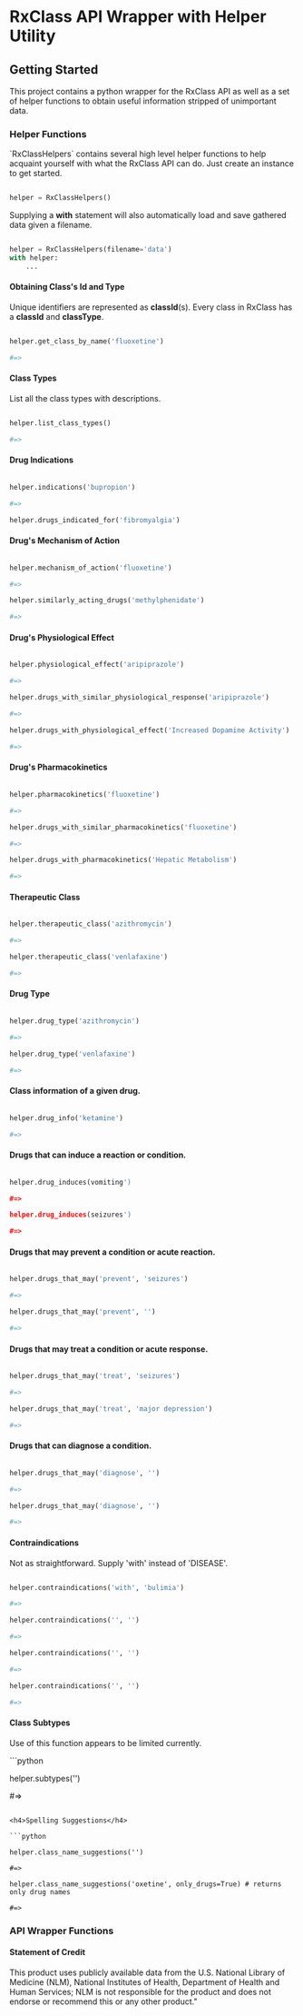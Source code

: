 <h1>RxClass API Wrapper with Helper Utility</h1>

<h2>Getting Started</h2>
<p>
    This project contains a python wrapper for the RxClass API as well as a set of helper functions to
    obtain useful information stripped of unimportant data.
</p>
<h3>Helper Functions</h3>
<p>
    `RxClassHelpers` contains several high level helper functions to help acquaint yourself with
    what the RxClass API can do. Just create an instance to get started.
</p>

```python

helper = RxClassHelpers()

```

<p>Supplying a <strong>with</strong> statement will also automatically load and save gathered data given a filename.</p>

```python

helper = RxClassHelpers(filename='data')
with helper:
    ...

```

<h4>Obtaining Class's Id and Type</h4>
<p>Unique identifiers are represented as <strong>classId</strong>(s). Every class in RxClass has a <strong>classId</strong> and <strong>classType</strong>.</p>

```python

helper.get_class_by_name('fluoxetine')

#=>

```

<h4>Class Types</h4>
<p>List all the class types with descriptions.</p>

```python

helper.list_class_types()

#=>

```

<h4>Drug Indications</h4>

```python

helper.indications('bupropion')

#=>

helper.drugs_indicated_for('fibromyalgia')

```

<h4>Drug's Mechanism of Action</h4>

```python

helper.mechanism_of_action('fluoxetine')

#=>

helper.similarly_acting_drugs('methylphenidate')

#=>

```

<h4>Drug's Physiological Effect</h4>

```python

helper.physiological_effect('aripiprazole')

#=>

helper.drugs_with_similar_physiological_response('aripiprazole')

#=>

helper.drugs_with_physiological_effect('Increased Dopamine Activity')

#=>

```

<h4>Drug's Pharmacokinetics</h4>

```python

helper.pharmacokinetics('fluoxetine')

#=>

helper.drugs_with_similar_pharmacokinetics('fluoxetine')

#=>

helper.drugs_with_pharmacokinetics('Hepatic Metabolism')

#=>

```

<h4>Therapeutic Class</h4>

```python

helper.therapeutic_class('azithromycin')

#=>

helper.therapeutic_class('venlafaxine')

#=>

```

<h4>Drug Type</h4>

```python

helper.drug_type('azithromycin')

#=>

helper.drug_type('venlafaxine')

#=>

```

<h4>Class information of a given drug.</h4>

```python

helper.drug_info('ketamine')

#=>

```

<h4>Drugs that can induce a reaction or condition.</h4>

```python

helper.drug_induces(vomiting')

#=>

helper.drug_induces(seizures')

#=>

```

<h4>Drugs that may prevent a condition or acute reaction.</h4>

```python

helper.drugs_that_may('prevent', 'seizures')

#=>

helper.drugs_that_may('prevent', '')

#=>

```

<h4>Drugs that <strong>may</strong> treat a condition or acute response.</h4>

```python

helper.drugs_that_may('treat', 'seizures')

#=>

helper.drugs_that_may('treat', 'major depression')

#=>

```

<h4>Drugs that can diagnose a condition.</h4>

```python

helper.drugs_that_may('diagnose', '')

#=>

helper.drugs_that_may('diagnose', '')

#=>

```

<h4>Contraindications</h4>
<p>Not as straightforward. Supply 'with' instead of 'DISEASE'.</p>

```python

helper.contraindications('with', 'bulimia')

#=>

helper.contraindications('', '')

#=>

helper.contraindications('', '')

#=>

helper.contraindications('', '')

#=>

```

<h4>Class Subtypes</h4>
<p>Use of this function appears to be limited currently.</p>
```python

helper.subtypes('')

#=>

```

<h4>Spelling Suggestions</h4>

```python

helper.class_name_suggestions('')

#=>

helper.class_name_suggestions('oxetine', only_drugs=True) # returns only drug names

#=>

```

<h4></h4>

<h3>API Wrapper Functions</h3>


<h4><emp>Statement of Credit</emp></h4>

This product uses publicly available data from the U.S. National Library of Medicine (NLM), National Institutes of Health, Department of Health and Human Services; NLM is not responsible for the product and does not endorse or recommend this or any other product."
